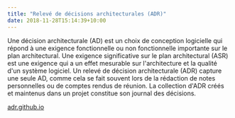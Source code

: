```yaml
---
title: "Relevé de décisions architecturales (ADR)"
date: 2018-11-28T15:14:39+10:00
---
```


Une décision architecturale (AD) est un choix de conception logicielle qui répond à une exigence fonctionnelle ou non fonctionnelle importante sur le plan architectural. Une exigence significative sur le plan architectural (ASR) est une exigence qui a un effet mesurable sur l'architecture et la qualité d'un système logiciel. Un relevé de décision architecturale (ADR) capture une seule AD, comme cela se fait souvent lors de la rédaction de notes personnelles ou de comptes rendus de réunion. La collection d'ADR créés et maintenus dans un projet constitue son journal des décisions.

[adr.github.io](https://adr.github.io/)
